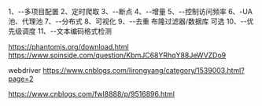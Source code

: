 1、--多项目配置
2、定时爬取
3、--断点
4、--增量
5、--控制访问频率
6、-UA池、代理池
7、--分布式
8、可视化
9、--去重 布隆过滤器/数据库 可选
10、--优先级调度
11、--文本编码格式检测


https://phantomjs.org/download.html
https://www.soinside.com/question/KbmJC68YRhqY88JeWVZDo9

webdriver
https://www.cnblogs.com/lirongyang/category/1539003.html?page=2

https://www.cnblogs.com/fwl8888/p/9516896.html